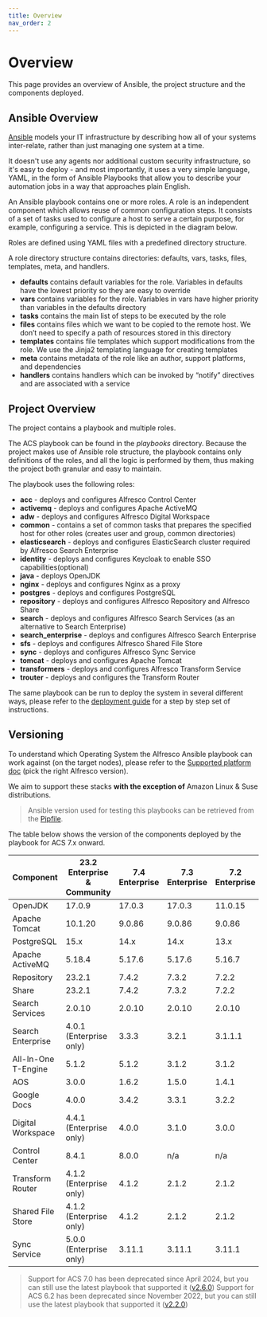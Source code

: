 ```yaml
---
title: Overview
nav_order: 2
---
```


# Overview

This page provides an overview of Ansible, the project structure and the components deployed.

## Ansible Overview

[Ansible](https://www.ansible.com/overview/how-ansible-works) models your IT infrastructure by describing how all of your systems inter-relate, rather than just managing one system at a time.

It doesn't use any agents nor additional custom security infrastructure, so it's easy to deploy - and most importantly, it uses a very simple language, YAML, in the form of Ansible Playbooks that allow you to describe your automation jobs in a way that approaches plain English.

An Ansible playbook contains one or more roles. A role is an independent component which allows reuse of common configuration steps. It consists of a set of tasks used to configure a host to serve a certain purpose, for example, configuring a service. This is depicted in the diagram below.

Roles are defined using YAML files with a predefined directory structure.

A role directory structure contains directories: defaults, vars, tasks, files, templates, meta, and handlers.

* **defaults** contains default variables for the role. Variables in defaults have the lowest priority so they are easy to override
* **vars** contains variables for the role. Variables in vars have higher priority than variables in the defaults directory
* **tasks** contains the main list of steps to be executed by the role
* **files** contains files which we want to be copied to the remote host. We don’t need to specify a path of resources stored in this directory
* **templates** contains file templates which support modifications from the role. We use the Jinja2 templating language for creating templates
* **meta** contains metadata of the role like an author, support platforms, and dependencies
* **handlers** contains handlers which can be invoked by “notify” directives and are associated with a service

## Project Overview

The project contains a playbook and multiple roles.

The ACS playbook can be found in the _playbooks_ directory. Because the project makes use of Ansible role structure, the playbook contains only definitions of the roles, and all the logic is performed by them, thus making the project both granular and easy to maintain.

The playbook uses the following roles:

* **acc** - deploys and configures Alfresco Control Center
* **activemq** - deploys and configures Apache ActiveMQ
* **adw** - deploys and configures Alfresco Digital Workspace
* **common** - contains a set of common tasks that prepares the specified host
  for other roles (creates user and group, common directories)
* **elasticsearch** - deploys and configures ElasticSearch cluster required by
  Alfresco Search Enterprise
* **identity** - deploys and configures Keycloak to enable SSO
  capabilities(optional)
* **java** - deploys OpenJDK
* **nginx** - deploys and configures Nginx as a proxy
* **postgres** - deploys and configures PostgreSQL
* **repository** - deploys and configures Alfresco Repository and Alfresco Share
* **search** - deploys and configures Alfresco Search Services (as
  an alternative to Search Enterprise)
* **search_enterprise** - deploys and configures Alfresco Search Enterprise
* **sfs** - deploys and configures Alfresco Shared File Store
* **sync** - deploys and configures Alfresco Sync Service
* **tomcat** - deploys and configures Apache Tomcat
* **transformers** - deploys and configures Alfresco Transform Service
* **trouter** - deploys and configures the Transform Router

The same playbook can be run to deploy the system in several different ways,
please refer to the [deployment guide](./deployment-guide.md) for a step by step
set of instructions.

## Versioning

To understand which Operating System the Alfresco Ansible playbook can work
against (on the target nodes), please refer to the [Supported
platform doc](https://docs.alfresco.com/content-services/latest/support/) (pick
the right Alfresco version).

We aim to support these stacks **with the exception of** Amazon Linux & Suse
distributions.

> Ansible version used for testing this playbooks can be retrieved from the
> [Pipfile](https://github.com/Alfresco/alfresco-ansible-deployment/blob/master/Pipfile).

The table below shows the version of the components deployed by the playbook for ACS 7.x onward.

| Component           | 23.2 Enterprise & Community | 7.4 Enterprise | 7.3 Enterprise | 7.2 Enterprise | 7.1 Enterprise |
|---------------------|-----------------------------|----------------|----------------|----------------|----------------|
| OpenJDK             | 17.0.9                      | 17.0.3         | 17.0.3         | 11.0.15        | 11.0.15        |
| Apache Tomcat       | 10.1.20                     | 9.0.86         | 9.0.86         | 9.0.86         | 9.0.86         |
| PostgreSQL          | 15.x                        | 14.x           | 14.x           | 13.x           | 13.x           |
| Apache ActiveMQ     | 5.18.4                      | 5.17.6         | 5.17.6         | 5.16.7         | 5.16.7         |
| Repository          | 23.2.1                      | 7.4.2          | 7.3.2          | 7.2.2          | 7.1.1.10       |
| Share               | 23.2.1                      | 7.4.2          | 7.3.2          | 7.2.2          | 7.1.1.10       |
| Search Services     | 2.0.10                      | 2.0.10         | 2.0.10         | 2.0.10         | 2.0.2.2        |
| Search Enterprise   | 4.0.1 (Enterprise only)     | 3.3.3          | 3.2.1          | 3.1.1.1        | 3.1.1.1        |
| All-In-One T-Engine | 5.1.2                       | 5.1.2          | 3.1.2          | 3.1.2          | 3.1.2          |
| AOS                 | 3.0.0                       | 1.6.2          | 1.5.0          | 1.4.1          | 1.4.1          |
| Google Docs         | 4.0.0                       | 3.4.2          | 3.3.1          | 3.2.2          | 3.2.1          |
| Digital Workspace   | 4.4.1 (Enterprise only)     | 4.0.0          | 3.1.0          | 3.0.0          | 2.6.1          |
| Control Center      | 8.4.1                       | 8.0.0          | n/a            | n/a            | n/a            |
| Transform Router    | 4.1.2 (Enterprise only)     | 4.1.2          | 2.1.2          | 2.1.2          | 2.1.2          |
| Shared File Store   | 4.1.2 (Enterprise only)     | 4.1.2          | 2.1.2          | 2.1.2          | 2.1.2          |
| Sync Service        | 5.0.0 (Enterprise only)     | 3.11.1         | 3.11.1         | 3.11.1         | 3.11.1         |

> Support for ACS 7.0 has been deprecated since April 2024, but you can still use the latest playbook that supported it ([v2.6.0](https://github.com/Alfresco/alfresco-ansible-deployment/releases/tag/v2.6.0))
> Support for ACS 6.2 has been deprecated since November 2022, but you can still use the latest playbook that supported it ([v2.2.0](https://github.com/Alfresco/alfresco-ansible-deployment/releases/tag/v2.2.0))
